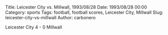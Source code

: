 Title: Leicester City vs. Millwall, 1993/08/28
Date: 1993/08/28 00:00
Category: sports
Tags: football, football scores, Leicester City, Millwall
Slug: leicester-city-vs-millwall
Author: carbonero


Leicester City 4 - 0 Millwall
